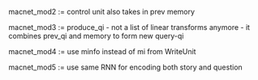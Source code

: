 macnet_mod2 :=
control unit also takes in prev memory

macnet_mod3 :=
produce_qi - not a list of linear transforms anymore - it combines prev_qi and memory to form new query-qi


macnet_mod4 :=
use minfo instead of mi from WriteUnit


macnet_mod5 :=
use same RNN for encoding both story and question
